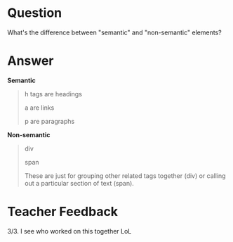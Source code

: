 # Question
What's the difference between "semantic" and "non-semantic" elements?

# Answer
**Semantic**
> h tags are headings
>
> a are links
>
> p are paragraphs

**Non-semantic**
>div
>
>span
>
>These are just for grouping other related tags together (div) or calling out a particular section of text (span).
# Teacher Feedback
3/3. I see who worked on this together LoL